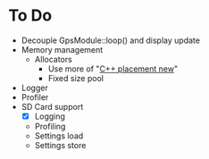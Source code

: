 # To Do

- Decouple GpsModule::loop() and display update
- Memory management
  - Allocators
    - Use more of "[C++ placement new](http://en.wikipedia.org/wiki/Placement_syntax)"
    - Fixed size pool
- Logger
- Profiler
- SD Card support
  - [x] Logging
  - Profiling
  - Settings load
  - Settings store
